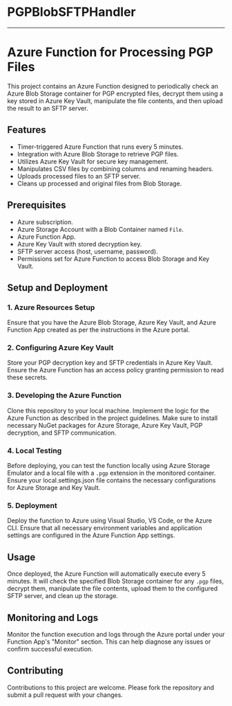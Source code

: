 # PGPBlobSFTPHandler
----
# Azure Function for Processing PGP Files

This project contains an Azure Function designed to periodically check an Azure Blob Storage container for PGP encrypted files, decrypt them using a key stored in Azure Key Vault, manipulate the file contents, and then upload the result to an SFTP server.

## Features

- Timer-triggered Azure Function that runs every 5 minutes.
- Integration with Azure Blob Storage to retrieve PGP files.
- Utilizes Azure Key Vault for secure key management.
- Manipulates CSV files by combining columns and renaming headers.
- Uploads processed files to an SFTP server.
- Cleans up processed and original files from Blob Storage.

## Prerequisites

- Azure subscription.
- Azure Storage Account with a Blob Container named `File`.
- Azure Function App.
- Azure Key Vault with stored decryption key.
- SFTP server access (host, username, password).
- Permissions set for Azure Function to access Blob Storage and Key Vault.

## Setup and Deployment

### 1. Azure Resources Setup

Ensure that you have the Azure Blob Storage, Azure Key Vault, and Azure Function App created as per the instructions in the Azure portal.

### 2. Configuring Azure Key Vault

Store your PGP decryption key and SFTP credentials in Azure Key Vault. Ensure the Azure Function has an access policy granting permission to read these secrets.

### 3. Developing the Azure Function

Clone this repository to your local machine. Implement the logic for the Azure Function as described in the project guidelines. Make sure to install necessary NuGet packages for Azure Storage, Azure Key Vault, PGP decryption, and SFTP communication.

### 4. Local Testing

Before deploying, you can test the function locally using Azure Storage Emulator and a local file with a `.pgp` extension in the monitored container. Ensure your local.settings.json file contains the necessary configurations for Azure Storage and Key Vault.

### 5. Deployment

Deploy the function to Azure using Visual Studio, VS Code, or the Azure CLI. Ensure that all necessary environment variables and application settings are configured in the Azure Function App settings.

## Usage

Once deployed, the Azure Function will automatically execute every 5 minutes. It will check the specified Blob Storage container for any `.pgp` files, decrypt them, manipulate the file contents, upload them to the configured SFTP server, and clean up the storage.

## Monitoring and Logs

Monitor the function execution and logs through the Azure portal under your Function App's "Monitor" section. This can help diagnose any issues or confirm successful execution.

## Contributing

Contributions to this project are welcome. Please fork the repository and submit a pull request with your changes.
